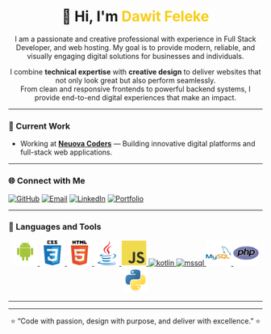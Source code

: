 <h1 align="center">👋 Hi, I'm <span style="color:#facc15;">Dawit Feleke</span></h1>

<p align="center">
 I am a passionate and creative professional with experience in Full Stack Developer, and web hosting. My goal is to provide modern, reliable, and visually engaging digital solutions for businesses and individuals.

</p>

<p align="center">
  I combine <strong>technical expertise</strong> with <strong>creative design</strong> to deliver websites that not only look great but also perform seamlessly.<br>
  From clean and responsive frontends to powerful backend systems, I provide end-to-end digital experiences that make an impact.
</p>

---

### 🔭 Current Work

- Working at **[Neuova Coders](https://neuovacoders.com/)** — Building innovative digital platforms and full-stack web applications.

---

### 🌐 Connect with Me

<p align="left">
<a href="https://github.com/area850" target="_blank"><img src="https://img.shields.io/badge/GitHub-181717?style=for-the-badge&logo=github&logoColor=white" alt="GitHub"/></a>
<a href="mailto:youremail@example.com"><img src="https://img.shields.io/badge/Email-D14836?style=for-the-badge&logo=gmail&logoColor=white" alt="Email"/></a>
<a href="https://www.linkedin.com/" target="_blank"><img src="https://img.shields.io/badge/LinkedIn-0077B5?style=for-the-badge&logo=linkedin&logoColor=white" alt="LinkedIn"/></a>
<a href="https://area850.github.io/portfolio/" target="_blank"><img src="https://img.shields.io/badge/Portfolio-000000?style=for-the-badge&logo=vercel&logoColor=white" alt="Portfolio"/></a>
</p>

---

### 🧰 Languages and Tools

<p align="center">
  <a href="https://developer.android.com" target="_blank" rel="noreferrer">
    <img src="https://raw.githubusercontent.com/devicons/devicon/master/icons/android/android-original-wordmark.svg" alt="android" width="50" height="50"/>
  </a>
  <a href="https://www.w3schools.com/css/" target="_blank" rel="noreferrer">
    <img src="https://raw.githubusercontent.com/devicons/devicon/master/icons/css3/css3-original-wordmark.svg" alt="css3" width="50" height="50"/>
  </a>
  <a href="https://www.w3.org/html/" target="_blank" rel="noreferrer">
    <img src="https://raw.githubusercontent.com/devicons/devicon/master/icons/html5/html5-original-wordmark.svg" alt="html5" width="50" height="50"/>
  </a>
  <a href="https://www.java.com" target="_blank" rel="noreferrer">
    <img src="https://raw.githubusercontent.com/devicons/devicon/master/icons/java/java-original.svg" alt="java" width="50" height="50"/>
  </a>
  <a href="https://developer.mozilla.org/en-US/docs/Web/JavaScript" target="_blank" rel="noreferrer">
    <img src="https://raw.githubusercontent.com/devicons/devicon/master/icons/javascript/javascript-original.svg" alt="javascript" width="50" height="50"/>
  </a>
  <a href="https://kotlinlang.org" target="_blank" rel="noreferrer">
    <img src="https://www.vectorlogo.zone/logos/kotlinlang/kotlinlang-icon.svg" alt="kotlin" width="50" height="50"/>
  </a>
  <a href="https://www.microsoft.com/en-us/sql-server" target="_blank" rel="noreferrer">
    <img src="https://www.svgrepo.com/show/303229/microsoft-sql-server-logo.svg" alt="mssql" width="50" height="50"/>
  </a>
  <a href="https://www.mysql.com/" target="_blank" rel="noreferrer">
    <img src="https://raw.githubusercontent.com/devicons/devicon/master/icons/mysql/mysql-original-wordmark.svg" alt="mysql" width="50" height="50"/>
  </a>
  <a href="https://www.php.net" target="_blank" rel="noreferrer">
    <img src="https://raw.githubusercontent.com/devicons/devicon/master/icons/php/php-original.svg" alt="php" width="50" height="50"/>
  </a>
  <a href="https://www.python.org" target="_blank" rel="noreferrer">
    <img src="https://raw.githubusercontent.com/devicons/devicon/master/icons/python/python-original.svg" alt="python" width="50" height="50"/>
  </a>
</p>

---


---

<p align="center">⭐ “Code with passion, design with purpose, and deliver with excellence.” ⭐</p>
